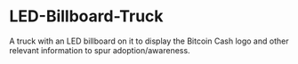 # LED-Billboard-Truck
A truck with an LED billboard on it to display the Bitcoin Cash logo and other relevant information to spur adoption/awareness.
